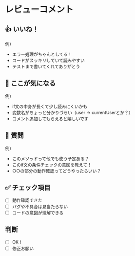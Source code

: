 # レビューコメント

## 👍 いいね！

<!-- 良かった点を書きましょう -->

例）

- エラー処理がちゃんとしてる！
- コードがスッキリしていて読みやすい
- テストまで書いてくれてありがとう

## 🤔 ここが気になる

<!-- 気になる点や修正したほうがいい部分を書きましょう -->

例）

- if文の中身が長くて少し読みにくいかも
- 変数名がちょっと分かりづらい（user → currentUserとか？）
- コメント追加してもらえると嬉しいです

## 💭 質問

<!-- 確認したいことがあれば書きましょう -->

例）

- このメソッドって他でも使う予定ある？
- このif文の条件チェックの意図を教えて！
- ○○の部分の動作確認ってどうやったらいい？

## ✅ チェック項目

- [ ] 動作確認できた
- [ ] バグや不具合は見当たらない
- [ ] コードの意図が理解できる

## 判断

- [ ] OK！
- [ ] 修正お願い